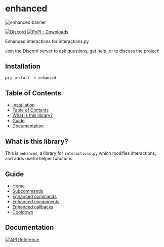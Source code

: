 # enhanced

![enhanced banner](https://github.com/interactions-py/enhanced/blob/main/src/enhanced_wide.png?raw=true)

[![Discord](https://img.shields.io/discord/924871439776108544?color=blue&label=discord&style=for-the-badge)](https://discord.gg/Y78bpT5aNv) [![PyPI - Downloads](https://img.shields.io/pypi/dm/enhanced?color=blue&style=for-the-badge)](https://pypi.org/project/enhanced/)

Enhanced interactions for interactions.py

Join the [Discord server](https://discord.gg/Y78bpT5aNv) to ask questions, get help, or to discuss the project!

## Installation

```bash
pip install -U enhanced
```

## Table of Contents

- [Installation](#installation)
- [Table of Contents](#table-of-contents)
- [What is this library?](#what-is-this-library)
- [Guide](#guide)
- [Documentation](#documentation)

## What is this library?

This is `enhanced`, a library for `interactions.py` which modifies interactions, and adds useful helper functions.

## Guide

- [Home](https://github.com/interactions-py/enhanced/wiki)
- [Subcommands](https://github.com/interactions-py/enhanced/wiki/Subcommands)
- [Enhanced commands](https://github.com/interactions-py/enhanced/wiki/Better-commands)
- [Enhanced components](https://github.com/interactions-py/enhanced/wiki/Better-components)
- [Enhanced callbacks](https://github.com/interactions-py/enhanced/wiki/Better-callbacks)
- [Cooldown](https://github.com/interactions-py/enhanced/wiki/Cooldown)

## Documentation

[![API Reference](https://img.shields.io/badge/API-Reference-blue.svg)](https://github.com/interactions-py/enhanced/wiki/API-Reference)
